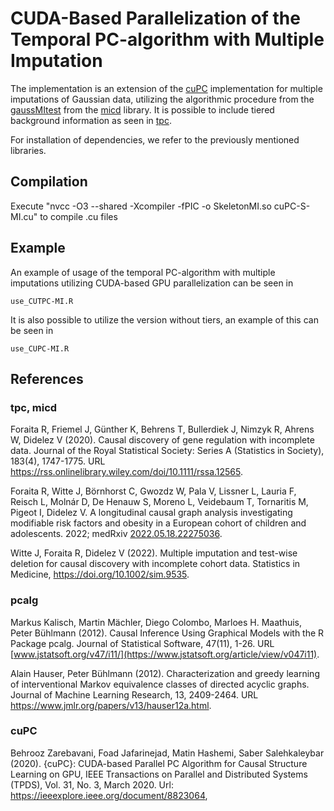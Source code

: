 # CUDA-Based Parallelization of the Temporal PC-algorithm with Multiple Imputation
The implementation is an extension of the [cuPC](https://github.com/LIS-Laboratory/cupc/tree/master) implementation for multiple imputations of Gaussian data, utilizing the algorithmic procedure from the [gaussMItest](https://github.com/bips-hb/micd/blob/master/R/gaussMItest.R) from the [micd](https://github.com/bips-hb/micd/) library.
It is possible to include tiered background information as seen in [tpc](https://github.com/bips-hb/tpc). 

For installation of dependencies, we refer to the previously mentioned libraries.

## Compilation 
Execute "nvcc -O3 --shared -Xcompiler -fPIC -o SkeletonMI.so cuPC-S-MI.cu" to compile .cu files

## Example
An example of usage of the temporal PC-algorithm with multiple imputations utilizing CUDA-based GPU parallelization can be seen in
```
use_CUTPC-MI.R
```
It is also possible to utilize the version without tiers, an example of this can be seen in 
```
use_CUPC-MI.R
```

## References 
### tpc, micd
Foraita R, Friemel J, Günther K, Behrens T, Bullerdiek J, Nimzyk R, Ahrens W, Didelez V (2020). Causal discovery of gene regulation with incomplete data. Journal of the Royal Statistical Society: Series A (Statistics in Society), 183(4), 1747-1775. URL https://rss.onlinelibrary.wiley.com/doi/10.1111/rssa.12565.

Foraita R, Witte J, Börnhorst C, Gwozdz W, Pala V, Lissner L, Lauria F, Reisch L, Molnár D, De Henauw S, Moreno L, Veidebaum T, Tornaritis M, Pigeot I, Didelez V. A longitudinal causal graph analysis investigating modifiable risk factors and obesity in a European cohort of children and adolescents. 2022; medRxiv [2022.05.18.22275036](https://www.medrxiv.org/content/10.1101/2022.05.18.22275036v1).

Witte J, Foraita R, Didelez V (2022). Multiple imputation and test-wise deletion for causal discovery with incomplete cohort data. Statistics in Medicine, <https://doi.org/10.1002/sim.9535>.


### pcalg

Markus Kalisch, Martin Mächler, Diego Colombo, Marloes H. Maathuis, Peter Bühlmann (2012). Causal Inference Using Graphical Models with the R Package pcalg. Journal of Statistical Software, 47(11), 1-26. URL [www.jstatsoft.org/v47/i11/](https://www.jstatsoft.org/article/view/v047i11).

Alain Hauser, Peter Bühlmann (2012). Characterization and greedy learning of interventional Markov equivalence classes of directed acyclic graphs. Journal of Machine Learning Research, 13, 2409-2464. URL <https://www.jmlr.org/papers/v13/hauser12a.html>.

### cuPC
Behrooz Zarebavani, Foad Jafarinejad, Matin Hashemi, Saber Salehkaleybar (2020). {cuPC}: CUDA-based Parallel PC Algorithm for Causal Structure Learning on GPU, IEEE Transactions on Parallel and Distributed Systems (TPDS), Vol. 31, No. 3, March 2020. Url: <https://ieeexplore.ieee.org/document/8823064>, 